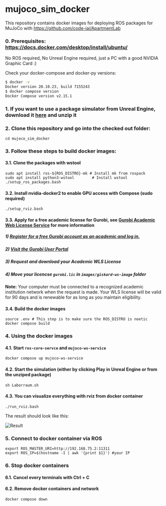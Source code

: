 # mujoco_sim_docker

This repository contains docker images for deploying ROS packages for MuJoCo with https://github.com/code-iai/ApartmentLab

### 0. Prerequisites: https://docs.docker.com/desktop/install/ubuntu/

No ROS required, No Unreal Engine required, just a PC with a good NVIDIA Graphic Card :)

Check your docker-compose and docker-py versions:

```bash
$ docker -v
Docker version 20.10.23, build 7155243
$ docker compose version
Docker Compose version v2.15.1
```

### 1. If you want to use a package simulator from Unreal Engine, download it [here](https://seafile.zfn.uni-bremen.de/f/044c48ee674343928111/) and unzip it

### 2. Clone this repository and go into the checked out folder:

```
cd mujoco_sim_docker
```

### 3. Follow these steps to build docker images:

#### 3.1. Clone the packages with wstool

```
sudo apt install ros-${ROS_DISTRO}-mk # Install mk from rospack
sudo apt install python3-wstool        # Install wstool
./setup_ros_packages.bash
```

#### 3.2. Install nvidia-docker2 to enable GPU access with Compose (sudo required)

```
./setup_rviz.bash
```

#### 3.3. Apply for a free academic license for Gurobi, see [Gurobi Academic Web License Service](https://www.gurobi.com/features/academic-wls-license/) for more information

##### 1) [Register for a free Gurobi account as an academic and log in.](https://pages.gurobi.com/registration)

##### 2) [Visit the Gurobi User Portal](https://portal.gurobi.com/iam/licenses/request?type=academic)

##### 3) Request and download your Academic WLS License

##### 4) Move your licencse `gurobi.lic` in `images/giskard-ws-image` folder

**Note:** Your computer must be connected to a recognized academic institution network when the request is made. Your WLS license will be valid for 90 days and is renewable for as long as you maintain eligibility.

#### 3.4. Build the docker images

```
source .env # This step is to make sure the ROS_DISTRO is noetic
docker compose build
```

### 4. Using the docker images

#### 4.1. Start `ros-core-servce` and `mujoco-ws-service`

```
docker compose up mujoco-ws-service
```

#### 4.2. Start the simulation (either by clicking Play in Unreal Engine or from the unziped package)

```
sh Laborraum.sh
```

#### 4.3. You can visualize everything with rviz from docker container

```
./run_rviz.bash
```

The result should look like this:

![Result](https://user-images.githubusercontent.com/64316740/212378435-571a6761-cd42-402c-a071-4336f2c44d78.png)

### 5. Connect to docker container via ROS

```
export ROS_MASTER_URI=http://192.168.75.2:11311
export ROS_IP=$(hostname -I | awk '{print $1}') #your IP
```

### 6. Stop docker containers

#### 6.1. Cancel every terminals with Ctrl + C

#### 6.2. Remove docker containers and network

```
docker compose down
```

